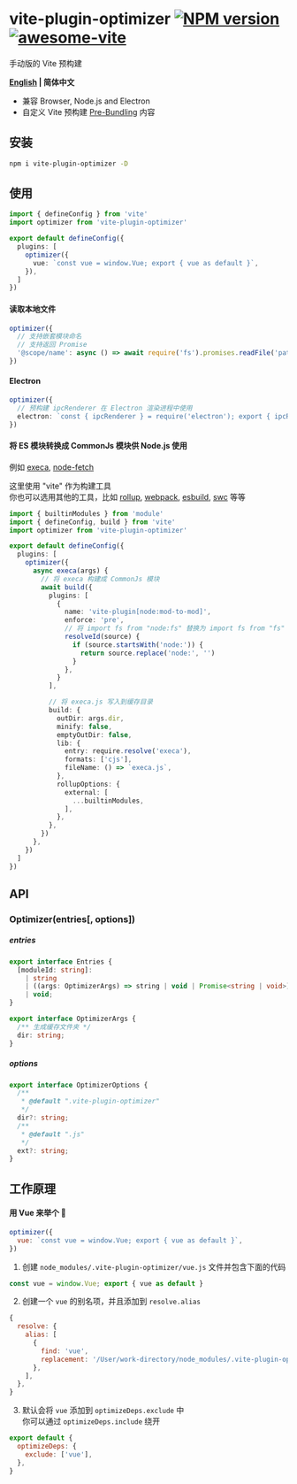 # vite-plugin-optimizer [![NPM version](https://img.shields.io/npm/v/vite-plugin-optimizer.svg)](https://npmjs.org/package/vite-plugin-optimizer) [![awesome-vite](https://awesome.re/badge.svg)](https://github.com/vitejs/awesome-vite)

手动版的 Vite 预构建

**[English](https://github.com/caoxiemeihao/vite-plugins/tree/main/packages/resolve#readme) | 简体中文**

- 兼容 Browser, Node.js and Electron
- 自定义 Vite 预构建 [Pre-Bundling](https://vitejs.dev/guide/dep-pre-bundling.html) 内容

## 安装

```bash
npm i vite-plugin-optimizer -D
```

## 使用

```ts
import { defineConfig } from 'vite'
import optimizer from 'vite-plugin-optimizer'

export default defineConfig({
  plugins: [
    optimizer({
      vue: `const vue = window.Vue; export { vue as default }`,
    }),
  ]
})
```

#### 读取本地文件

```ts
optimizer({
  // 支持嵌套模块命名
  // 支持返回 Promise
  '@scope/name': async () => await require('fs').promises.readFile('path', 'utf-8'),
})
```

#### Electron

```ts
optimizer({
  // 预构建 ipcRenderer 在 Electron 渲染进程中使用
  electron: `const { ipcRenderer } = require('electron'); export { ipcRenderer };`,
})
```

#### 将 ES 模块转换成 CommonJs 模块供 Node.js 使用

例如 [execa](https://www.npmjs.com/package/execa), [node-fetch](https://www.npmjs.com/package/node-fetch)

这里使用 "vite" 作为构建工具  
你也可以选用其他的工具，比如 [rollup](https://rollupjs.org), [webpack](https://webpack.js.org), [esbuild](https://esbuild.github.io), [swc](https://swc.rs)  等等

```ts
import { builtinModules } from 'module'
import { defineConfig, build } from 'vite'
import optimizer from 'vite-plugin-optimizer'

export default defineConfig({
  plugins: [
    optimizer({
      async execa(args) {
        // 将 execa 构建成 CommonJs 模块
        await build({
          plugins: [
            {
              name: 'vite-plugin[node:mod-to-mod]',
              enforce: 'pre',
              // 将 import fs from "node:fs" 替换为 import fs from "fs"
              resolveId(source) {
                if (source.startsWith('node:')) {
                  return source.replace('node:', '')
                }
              },
            }
          ],

          // 将 execa.js 写入到缓存目录
          build: {
            outDir: args.dir,
            minify: false,
            emptyOutDir: false,
            lib: {
              entry: require.resolve('execa'),
              formats: ['cjs'],
              fileName: () => `execa.js`,
            },
            rollupOptions: {
              external: [
                ...builtinModules,
              ],
            },
          },
        })
      },
    })
  ]
})
```

## API

### Optimizer(entries[, options])

##### entries

```ts
export interface Entries {
  [moduleId: string]:
    | string
    | ((args: OptimizerArgs) => string | void | Promise<string | void>)
    | void;
}

export interface OptimizerArgs {
  /** 生成缓存文件夹 */
  dir: string;
}
```

##### options

```ts
export interface OptimizerOptions {
  /**
   * @default ".vite-plugin-optimizer"
   */
  dir?: string;
  /**
   * @default ".js"
   */
  ext?: string;
}
```

## 工作原理

#### 用 Vue 来举个 🌰

```js
optimizer({
  vue: `const vue = window.Vue; export { vue as default }`,
})
```

1. 创建 `node_modules/.vite-plugin-optimizer/vue.js` 文件并包含下面的代码

```js
const vue = window.Vue; export { vue as default }
```

2. 创建一个 `vue` 的别名项，并且添加到 `resolve.alias`

```js
{
  resolve: {
    alias: [
      {
        find: 'vue',
        replacement: '/User/work-directory/node_modules/.vite-plugin-optimizer/vue.js',
      },
    ],
  },
}
```

3. 默认会将 `vue` 添加到 `optimizeDeps.exclude` 中  
  你可以通过 `optimizeDeps.include` 绕开

```js
export default {
  optimizeDeps: {
    exclude: ['vue'],
  },
}
```
